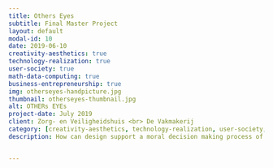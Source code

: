 ```yaml
---
title: Others Eyes
subtitle: Final Master Project
layout: default
modal-id: 10
date: 2019-06-10
creativity-aesthetics: true
technology-realization: true
user-society: true
math-data-computing: true
business-entrepreneurship: true
img: otherseyes-handpicture.jpg
thumbnail: otherseyes-thumbnail.jpg
alt: OTHERs EYEs
project-date: July 2019
client: Zorg- en Veiligheidshuis <br> De Vakmakerij
category: [creativity-aesthetics, technology-realization, user-society, math-data-computing, business-entrepreneurship]
description: How can design support a moral decision making process of individuals and organisations in specific wicked problemcases? <br><br> Through enrichment of the perception of all the participants a more cohesive decision is taken which does right to all involved people in the case. <br><br>Others Eyes is a tool designed to explore the different perspectives on a problem. First one persons becomes aware of her or his perspectives only after this process the perceptions of others can be taken into account. This approach leads to a better understanding and more enriched dialogue between professionals. <br><br> Others Eyes supports the leader inside a coalition of collaborating organisations working on wicked problems and support professionals during moral decision making process within a complex organisational environment.


---
```


